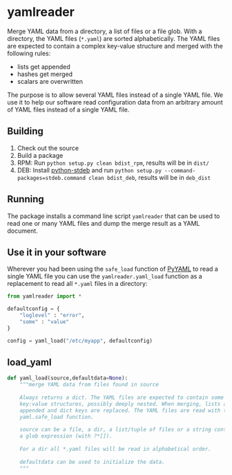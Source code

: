 yamlreader
===========

Merge YAML data from a directory, a list of files or a file glob. With a directory, the YAML files (`*.yaml`) are sorted alphabetically. The YAML files are expected to contain a complex key-value structure and merged with the following rules:

* lists get appended
* hashes get merged
* scalars are overwritten

The purpose is to allow several YAML files instead of a single YAML file. We use it to help our software read configuration data from an arbitrary amount of YAML files instead of a single YAML file.

Building
--------

1. Check out the source
1. Build a package 
 1. RPM: Run `python setup.py clean bdist_rpm`, results will be in `dist/`
 1. DEB: Install [python-stdeb](https://pypi.python.org/pypi/stdeb) and run `python setup.py --command-packages=stdeb.command clean bdist_deb`, results will be in `deb_dist`

Running
-------

The package installs a command line script `yamlreader` that can be used to read one or many YAML files and dump the merge result as a YAML document.

Use it in your software
-----------------------

Wherever you had been using the `safe_load` function of [PyYAML](http://pyyaml.org/) to read a single YAML file you can use the `yamlreader.yaml_load` function as a replacement to read all `*.yaml` files in a directory:

```python
from yamlreader import *

defaultconfig = {
	"loglevel" : "error",
	"some" : "value"
}

config = yaml_load("/etc/myapp", defaultconfig)
```

load_yaml
---------

```python
def yaml_load(source,defaultdata=None):
    """merge YAML data from files found in source
    
    Always returns a dict. The YAML files are expected to contain some kind of 
    key:value structures, possibly deeply nested. When merging, lists are
    appended and dict keys are replaced. The YAML files are read with the
    yaml.safe_load function.
     
    source can be a file, a dir, a list/tuple of files or a string containing 
    a glob expression (with ?*[]).
    
    For a dir all *.yaml files will be read in alphabetical order.
       
    defaultdata can be used to initialize the data.
    """
```
